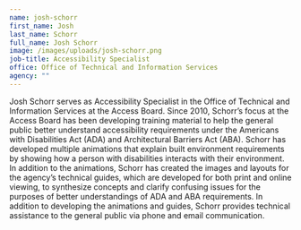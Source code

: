 ```yaml
---
name: josh-schorr
first_name: Josh
last_name: Schorr
full_name: Josh Schorr
image: /images/uploads/josh-schorr.png
job-title: Accessibility Specialist
office: Office of Technical and Information Services
agency: ""
---
```

Josh Schorr serves as Accessibility Specialist in the Office of Technical and Information Services at the Access Board. Since 2010, Schorr’s focus at the Access Board has been developing training material to help the general public better understand accessibility requirements under the Americans with Disabilities Act (ADA) and Architectural Barriers Act (ABA). Schorr has developed multiple animations that explain built environment requirements by showing how a person with disabilities interacts with their environment. In addition to the animations, Schorr has created the images and layouts for the agency’s technical guides, which are developed for both print and online viewing, to synthesize concepts and clarify confusing issues for the purposes of better understandings of ADA and ABA requirements. In addition to developing the animations and guides, Schorr provides technical assistance to the general public via phone and email communication.
